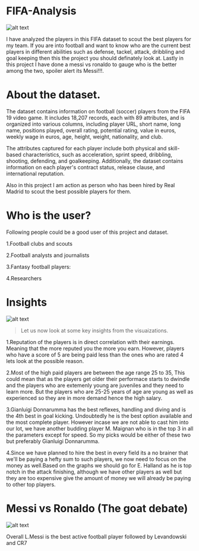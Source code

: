 # FIFA-Analysis

![alt text](https://i0.wp.com/www.elmundotech.com/wp-content/uploads/2014/05/fifa_world_key_art.jpg?fit=1500%2C1061&ssl=1)

I have analyzed the players in this FIFA dataset to scout the best players for my team. If you are into football and want to know who are the current best players in different abilities such as defense, tackel, attack, dribbling and goal keeping then this the project you should definately look at. Lastly in this project I have done a messi vs ronaldo to gauge who is the better among the two, spoiler alert its Messi!!!.

# About the dataset.

The dataset contains information on football (soccer) players from the FIFA 19 video game. It includes 18,207 records, each with 89 attributes, and is organized into various columns, including player URL, short name, long name, positions played, overall rating, potential rating, value in euros, weekly wage in euros, age, height, weight, nationality, and club.

The attributes captured for each player include both physical and skill-based characteristics, such as acceleration, sprint speed, dribbling, shooting, defending, and goalkeeping. Additionally, the dataset contains information on each player's contract status, release clause, and international reputation.

Also in this project I am action as person who has been hired by Real Madrid to scout the best possible players for them.

# Who is the user?

Following people could be a good user of this project and dataset.

1.Football clubs and scouts

2.Football analysts and journalists

3.Fantasy football players: 

4.Researchers

# Insights

![alt text](https://www.israel21c.org/wp-content/uploads/2016/08/shutterstock_ideas.jpg)

>Let us now look at some key insights from the visuaizations.

1.Reputation of the players is in direct correlation with their earnings. Meaning that the more reputed you the more you earn. However, players who have a score of 5 are being paid less than the ones who are rated 4 lets look at the possible reason.

2.Most of the high paid players are between the age range 25 to 35, This could mean that as the players get older their performace starts to dwindle and the players who are extemenly young are juveniles and they need to learn more. But the players who are 25-25 years of age are young as well as experienced so they are in more demand hence the high salary.

3.Gianluigi Donnarumma has the best reflexes, handling and diving and is the 4th best in goal kicking. Undoubtedly he is the best option available and the most complete player. However incase we are not able to cast him into our lot, we have another budding player M. Maignan who is in the top 3 in all the parameters except for speed. So my picks would be either of these two but preferably Gianluigi Donnarumma.

4.Since we have planned to hire the best in every field its a no brainer that we'll be paying a hefty sum to such players, we now need to focus on the money as well.Based on the graphs we should go for E. Halland as he is top notch in the attack finishing, although we have other players as well but they are too expensive give the amount of money we will already be paying to other top players.

# Messi vs Ronaldo (The goat debate)

![alt text](https://images.daznservices.com/di/library/GOAL/46/20/cristiano-ronaldo-lionel-messi-portugal-argentina-2014_gq8x3l9bolg91kf2p9n7lvz5c.jpg?t=-807025597&quality=60&w=1600)

Overall L.Messi is the best active football player followed by Levandowski and CR7

